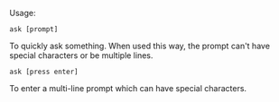 Usage: 
```
ask [prompt]
```
To quickly ask something. When used this way, the prompt can't have special characters or be multiple lines.

```
ask [press enter]
```
To enter a multi-line prompt which can have special characters. 